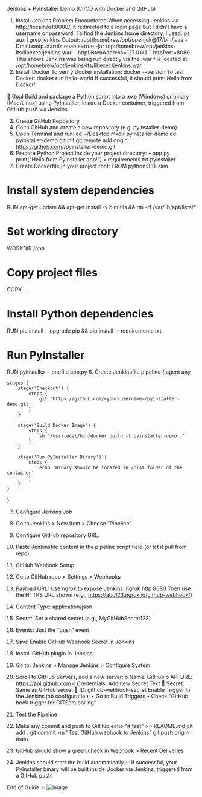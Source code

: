 Jenkins + PyInstaller Demo (CI/CD with Docker and GitHub)
1. Install Jenkins
Problem Encountered
When accessing Jenkins via http://localhost:8080/, it redirected to a login page but I didn’t have a username or password.
To find the Jenkins home directory, I used:
ps aux | grep jenkins
Output:
/opt/homebrew/opt/openjdk@17/bin/java -Dmail.smtp.starttls.enable=true -jar /opt/homebrew/opt/jenkins-lts/libexec/jenkins.war --httpListenAddress=127.0.0.1 --httpPort=8080
This shows Jenkins was being run directly via the .war file located at:
/opt/homebrew/opt/jenkins-lts/libexec/jenkins.war
2. Install Docker
To verify Docker installation:
docker --version
To test Docker:
docker run hello-world
If successful, it should print:
Hello from Docker!
 
🎯 Goal
Build and package a Python script into a .exe (Windows) or binary (Mac/Linux) using PyInstaller, inside a Docker container, triggered from GitHub push via Jenkins.
 
3. Create GitHub Repository
1.	Go to GitHub and create a new repository (e.g. pyinstaller-demo).
2.	Open Terminal and run:
cd ~/Desktop
mkdir pyinstaller-demo
cd pyinstaller-demo
git init
git remote add origin https://github.com/<your-username>/pyinstaller-demo.git
4. Prepare Python Project
Inside your project directory:
•	app.py
print("Hello from PyInstaller app!")
•	requirements.txt
pyinstaller
5. Create Dockerfile
In your project root:
FROM python:3.11-slim

# Install system dependencies
RUN apt-get update && apt-get install -y binutils && rm -rf /var/lib/apt/lists/*

# Set working directory
WORKDIR /app

# Copy project files
COPY . .

# Install Python dependencies
RUN pip install --upgrade pip && pip install -r requirements.txt

# Run PyInstaller
RUN pyinstaller --onefile app.py
6. Create Jenkinsfile
pipeline {
    agent any

    stages {
        stage('Checkout') {
            steps {
                git 'https://github.com/<your-username>/pyinstaller-demo.git'
            }
        }

        stage('Build Docker Image') {
            steps {
                sh '/usr/local/bin/docker build -t pyinstaller-demo .'
            }
        }

        stage('Run PyInstaller Binary') {
            steps {
                echo 'Binary should be located in /dist folder of the container'
            }
        }
    }
}
 
7. Configure Jenkins Job
1.	Go to Jenkins > New Item > Choose “Pipeline”
2.	Configure GitHub repository URL.
3.	Paste Jenkinsfile content in the pipeline script field (or let it pull from repo).
 
8. GitHub Webhook Setup
1.	Go to GitHub repo > Settings > Webhooks
2.	Payload URL: Use ngrok to expose Jenkins:
ngrok http 8080
Then use the HTTPS URL shown (e.g., https://abc123.ngrok.io/github-webhook/)
3.	Content Type: application/json
4.	Secret: Set a shared secret (e.g., MyGitHubSecret123)
5.	Events: Just the “push” event
6.	Save
Enable GitHub Webhook Secret in Jenkins
1.	Install GitHub plugin in Jenkins
2.	Go to: Jenkins > Manage Jenkins > Configure System
3.	Scroll to GitHub Servers, add a new server:
o	Name: GitHub
o	API URL: https://api.github.com
o	Credentials: Add new Secret Text
	Secret: Same as GitHub secret
	ID: github-webhook-secret
Enable Trigger
In the Jenkins job configuration:
•	Go to Build Triggers
•	Check “GitHub hook trigger for GITScm polling”
 
9. Test the Pipeline
1.	Make any commit and push to GitHub
echo "# test" >> README.md
git add .
git commit -m "Test GitHub webhook to Jenkins"
git push origin main
2.	GitHub should show a green check in Webhook > Recent Deliveries
3.	Jenkins should start the build automatically
✅ If successful, your PyInstaller binary will be built inside Docker via Jenkins, triggered from a GitHub push!
 
End of Guide ✨
![image](https://github.com/user-attachments/assets/e276d969-baf3-4818-96f1-804a7716501d)


